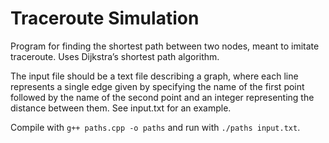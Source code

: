 # Traceroute Simulation

Program for finding the shortest path between two nodes, meant to imitate traceroute. Uses Dijkstra’s shortest path algorithm.

The input file should be a text file describing a graph, where each line represents a single edge given by specifying the name of the first point followed by the name of the second point and an integer representing the distance between them. See input.txt for an example.

Compile with `g++ paths.cpp -o paths` and run with `./paths input.txt`.
